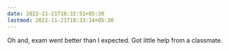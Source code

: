 ```yaml
---
date: 2022-11-21T18:32:51+05:30
lastmod: 2022-11-21T18:33:14+05:30
---
```


Oh and, exam went better than I expected. Got little help from a classmate.
